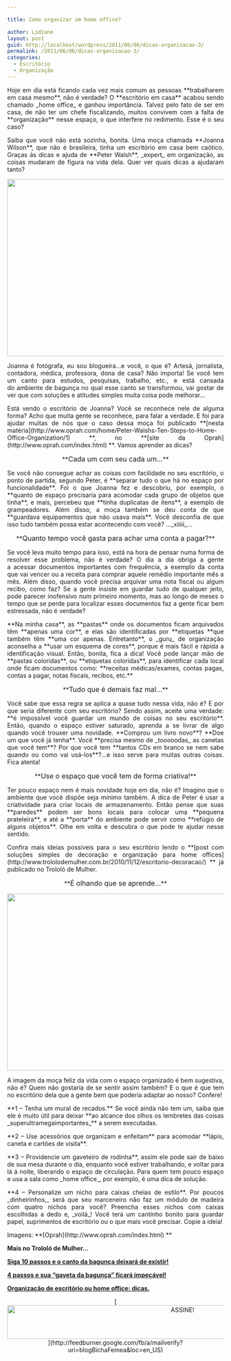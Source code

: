 ```yaml
---

title: Como organizar um home office?

author: Lidiane
layout: post
guid: http://localhost/wordpress/2011/06/06/dicas-organizacao-3/
permalink: /2011/06/06/dicas-organizacao-3/
categories:
  - Escritório
  - Organização
---
```

<p style="text-align: justify;">
  Hoje em dia está ficando cada vez mais comum as pessoas **trabalharem em casa mesmo**, não é verdade? O **escritório em casa** acabou sendo chamado _home office_ e ganhou importância. Talvez pelo fato de ser em casa, de não ter um chefe fiscalizando, muitos convivem com a falta de **organização** nesse espaço, o que interfere no redimento. Esse é o seu caso?
</p>

<p style="text-align: justify;">
  Saiba que você não está sozinha, bonita. Uma moça chamada **Joanna Wilson**, que não é brasileira, tinha um escritório em casa bem caótico. Graças ás dicas e ajuda de **Peter Walsh**, _expert_ em organização, as coisas mudaram de figura na vida dela. Quer ver quais dicas a ajudaram tanto?
</p>

<p style="text-align: justify;">
  <!--more-->
</p>

<p align="center">
  <a href="http://www.trololodemulher.com.br/blog/wp-content/uploads/2011/06/home-office.jpg"><img class="alignnone size-full wp-image-6490" title="home office" src="http://www.trololodemulher.com.br/blog/wp-content/uploads/2011/06/home-office.jpg" alt="" width="600" height="411" /></a>
</p>

<p style="text-align: justify;">
  Joanna é fotógrafa, eu sou blogueira…e você, o que é? Artesã, jornalista, contadora, médica, professora, dona de casa? Não importa! Se você tem um canto para estudos, pesquisas, trabalho, etc., e está cansada do ambiente de bagunça no qual esse canto se transformou, vai gostar de ver que com soluções e atitudes simples muita coisa pode melhorar…
</p>

<p style="text-align: justify;">
  Está vendo o escritório de Joanna? Você se reconhece nele de alguma forma? Acho que muita gente se reconhece, para falar a verdade. E foi para ajudar muitas de nós que o caso dessa moça foi publicado **[nesta matéria](http://www.oprah.com/home/Peter-Walshs-Ten-Steps-to-Home-Office-Organization/1) **, no **[site da Oprah](http://www.oprah.com/index.html) **. Vamos aprender as dicas?
</p>

<p style="text-align: center;">
  **<span style="font-size: medium;">Cada um com seu cada um…</span>**
</p>

<p style="text-align: justify;">
  Se você não consegue achar as coisas com facilidade no seu escritório, o ponto de partida, segundo Peter, é **separar tudo o que há no espaço por funcionalidade**. Foi o que Joanna fez e descobriu, por exemplo, o **quanto de espaço precisaria para acomodar cada grupo de objetos que tinha**, e mais, percebeu que **tinha duplicatas de itens**, a exemplo de grampeadores. Além disso, a moça também se deu conta de que **guardava equipamentos que não usava mais**. Você desconfia de que isso tudo também possa estar acontecendo com você? …_xiiiii_…
</p>

<p style="text-align: center;">
  **<span style="font-size: medium;">Quanto tempo você gasta para achar uma conta a pagar?</span>**
</p>

<p style="text-align: justify;">
  Se você leva muito tempo para isso, está na hora de pensar numa forma de resolver esse problema, não é verdade? O dia a dia obriga a gente a acessar documentos importantes com frequência, a exemplo da conta que vai vencer ou a receita para comprar aquele remédio importante mês a mês. Além disso, quando você precisa arquivar uma nota fiscal ou algum recibo, como faz? Se a gente insiste em guardar tudo de qualquer jeito, pode parecer inofensivo num primeiro momento, mas ao longo de meses o tempo que se perde para localizar esses documentos faz a gente ficar bem estressada, não é verdade?
</p>

<p style="text-align: justify;">
  **Na minha casa**, as **pastas** onde os documentos ficam arquivados têm **apenas uma cor**, e elas são identificadas por **etiquetas **que também têm **uma cor apenas. Entretanto**, o _guru_ de organização aconselha a **usar um esquema de cores**, porque é mais fácil e rápida a identificação visual. Então, bonita, fica a dica! Você pode lançar mão de **pastas coloridas**, ou **etiquetas coloridas**, para identificar cada local onde ficam documentos como: **receitas médicas/exames, contas pagas, contas a pagar, notas fiscais, recibos, etc.**
</p>

<p style="text-align: center;">
  **<span style="font-size: medium;">Tudo que é demais faz mal…</span>**
</p>

<p style="text-align: justify;">
  Você sabe que essa regra se aplica a quase tudo nessa vida, não é? E por que seria diferente com seu escritório? Sendo assim, aceite uma verdade: **é impossível você guardar um mundo de coisas no seu escritório**. Então, quando o espaço estiver saturado, aprenda a se livrar de algo quando você trouxer uma novidade. **Comprou um livro novo**? **Doe um que você já tenha**. Você **precisa mesmo de _tooooodas_ as canetas que você tem**? Por que você tem **tantos CDs em branco se nem sabe quando ou como vai usá-los**?…e isso serve para muitas outras coisas. Fica atenta!
</p>

<p style="text-align: center;">
  **<span style="font-size: medium;">Use o espaço que você tem de forma criativa!</span>**
</p>

<p style="text-align: justify;">
  Ter pouco espaço nem é mais novidade hoje em dia, não é? Imagino que o ambiente que você dispõe seja mínimo também. A dica de Peter é usar a criatividade para criar locais de armazenamento. Então pense que suas **paredes** podem ser bons locais para colocar uma **pequena prateleira**, e até a **porta** do ambiente pode servir como **refúgio de alguns objetos**. Olhe em volta e descubra o que pode te ajudar nesse sentido.
</p>

<p style="text-align: justify;">
  Confira mais ideias possíveis para o seu escritório lendo o **[post com soluções simples de decoração e organização para home offices](http://www.trololodemulher.com.br/2010/11/12/escritorio-decoracao/) ** já publicado no Trololó de Mulher.
</p>

<p style="text-align: center;">
  **<span style="font-size: medium;">É olhando que se aprende…</span>**
</p>

<p align="center">
  <a href="http://www.trololodemulher.com.br/blog/wp-content/uploads/2011/06/home-office2.jpg"><img class="alignnone size-full wp-image-6493" title="home office[2]" src="http://www.trololodemulher.com.br/blog/wp-content/uploads/2011/06/home-office2.jpg" alt="" width="600" height="411" /></a>
</p>

<p style="text-align: justify;">
  A imagem da moça feliz da vida com o espaço organizado é bem sugestiva, não é? Quem não gostaria de se sentir assim também? E o que é que tem no escritório dela que a gente bem que poderia adaptar ao nosso? Confere!
</p>

<p style="text-align: justify;">
  **1 – Tenha um mural de recados.** Se você ainda não tem um, saiba que ele é muito útil para deixar **ao alcance dos olhos os lembretes das coisas _superultramegaimportantes_** a serem executadas.
</p>

<p style="text-align: justify;">
  **2 – Use acessórios que organizam e enfeitam** para acomodar **lápis, caneta e cartões de visita**.
</p>

<p style="text-align: justify;">
  **3 – Providencie um gaveteiro de rodinha**, assim ele pode sair de baixo de sua mesa durante o dia, enquanto você estiver trabalhando, e voltar para lá á noite, liberando o espaço de circulação. Para quem tem pouco espaço e usa a sala como _home office_, por exemplo, é uma dica de solução.
</p>

<p style="text-align: justify;">
  **4 – Personalize um nicho para caixas cheias de estilo**. Por poucos _dinheirinhos,_ será que seu marceneiro não faz um módulo de madeira com quatro nichos para você? Preencha esses nichos com caixas escolhidas a dedo e, _voilá_! Você terá um cantinho bonito para guardar papel, suprimentos de escritório ou o que mais você precisar. Copie a ideia!
</p>

<p style="text-align: justify;">
  Imagens: **[Oprah](http://www.oprah.com/index.html) **
</p>

**Mais no Trololó de Mulher…**

**[Siga 10 passos e o canto da bagunça deixará de existir!](http://www.trololodemulher.com.br/2011/04/01/bagunca-organizacao/)**

**[4 passos e sua “gaveta da bagunça” ficará impecável!](http://www.trololodemulher.com.br/2010/10/27/4-passos-gaveta-organizada/)**

**[Organização de escritório ou home office: dicas.](http://www.trololodemulher.com.br/2009/10/27/organizacao-escritorio/)**

<p align="center">
  [<img class="alignnone size-full wp-image-10439" src="http://www.trololodemulher.com.br/blog/wp-content/uploads/2014/09/ASSINE.png" alt="ASSINE!" width="800" height="78" />](http://feedburner.google.com/fb/a/mailverify?uri=blogBichaFemea&loc=en_US) 
</p>